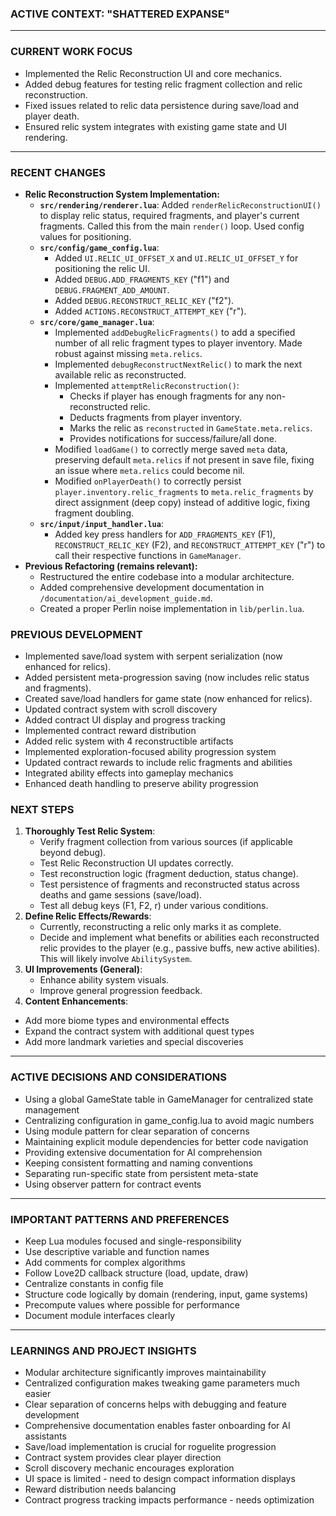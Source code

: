 ### **ACTIVE CONTEXT: "SHATTERED EXPANSE"**

---

### **CURRENT WORK FOCUS**
- Implemented the Relic Reconstruction UI and core mechanics.
- Added debug features for testing relic fragment collection and relic reconstruction.
- Fixed issues related to relic data persistence during save/load and player death.
- Ensured relic system integrates with existing game state and UI rendering.

---

### **RECENT CHANGES**
- **Relic Reconstruction System Implementation:**
    - **`src/rendering/renderer.lua`**: Added `renderRelicReconstructionUI()` to display relic status, required fragments, and player's current fragments. Called this from the main `render()` loop. Used config values for positioning.
    - **`src/config/game_config.lua`**:
        - Added `UI.RELIC_UI_OFFSET_X` and `UI.RELIC_UI_OFFSET_Y` for positioning the relic UI.
        - Added `DEBUG.ADD_FRAGMENTS_KEY` ("f1") and `DEBUG.FRAGMENT_ADD_AMOUNT`.
        - Added `DEBUG.RECONSTRUCT_RELIC_KEY` ("f2").
        - Added `ACTIONS.RECONSTRUCT_ATTEMPT_KEY` ("r").
    - **`src/core/game_manager.lua`**:
        - Implemented `addDebugRelicFragments()` to add a specified number of all relic fragment types to player inventory. Made robust against missing `meta.relics`.
        - Implemented `debugReconstructNextRelic()` to mark the next available relic as reconstructed.
        - Implemented `attemptRelicReconstruction()`:
            - Checks if player has enough fragments for any non-reconstructed relic.
            - Deducts fragments from player inventory.
            - Marks the relic as `reconstructed` in `GameState.meta.relics`.
            - Provides notifications for success/failure/all done.
        - Modified `loadGame()` to correctly merge saved `meta` data, preserving default `meta.relics` if not present in save file, fixing an issue where `meta.relics` could become nil.
        - Modified `onPlayerDeath()` to correctly persist `player.inventory.relic_fragments` to `meta.relic_fragments` by direct assignment (deep copy) instead of additive logic, fixing fragment doubling.
    - **`src/input/input_handler.lua`**:
        - Added key press handlers for `ADD_FRAGMENTS_KEY` (F1), `RECONSTRUCT_RELIC_KEY` (F2), and `RECONSTRUCT_ATTEMPT_KEY` ("r") to call their respective functions in `GameManager`.
- **Previous Refactoring (remains relevant):**
    - Restructured the entire codebase into a modular architecture.
    - Added comprehensive development documentation in `/documentation/ai_development_guide.md`.
    - Created a proper Perlin noise implementation in `lib/perlin.lua`.

### **PREVIOUS DEVELOPMENT**
- Implemented save/load system with serpent serialization (now enhanced for relics).
- Added persistent meta-progression saving (now includes relic status and fragments).
- Created save/load handlers for game state (now enhanced for relics).
- Updated contract system with scroll discovery
- Added contract UI display and progress tracking
- Implemented contract reward distribution
- Added relic system with 4 reconstructible artifacts
- Implemented exploration-focused ability progression system
- Updated contract rewards to include relic fragments and abilities
- Integrated ability effects into gameplay mechanics
- Enhanced death handling to preserve ability progression

### **NEXT STEPS**
1.  **Thoroughly Test Relic System**:
    *   Verify fragment collection from various sources (if applicable beyond debug).
    *   Test Relic Reconstruction UI updates correctly.
    *   Test reconstruction logic (fragment deduction, status change).
    *   Test persistence of fragments and reconstructed status across deaths and game sessions (save/load).
    *   Test all debug keys (F1, F2, r) under various conditions.
2.  **Define Relic Effects/Rewards**:
    *   Currently, reconstructing a relic only marks it as complete.
    *   Decide and implement what benefits or abilities each reconstructed relic provides to the player (e.g., passive buffs, new active abilities). This will likely involve `AbilitySystem`.
3.  **UI Improvements (General)**:
    *   Enhance ability system visuals.
    *   Improve general progression feedback.
4.  **Content Enhancements**:
   - Add more biome types and environmental effects
   - Expand the contract system with additional quest types
   - Add more landmark varieties and special discoveries

---

### **ACTIVE DECISIONS AND CONSIDERATIONS**
- Using a global GameState table in GameManager for centralized state management
- Centralizing configuration in game_config.lua to avoid magic numbers
- Using module pattern for clear separation of concerns
- Maintaining explicit module dependencies for better code navigation
- Providing extensive documentation for AI comprehension
- Keeping consistent formatting and naming conventions
- Separating run-specific state from persistent meta-state
- Using observer pattern for contract events

---

### **IMPORTANT PATTERNS AND PREFERENCES**
- Keep Lua modules focused and single-responsibility
- Use descriptive variable and function names
- Add comments for complex algorithms
- Follow Love2D callback structure (load, update, draw)
- Centralize constants in config file
- Structure code logically by domain (rendering, input, game systems)
- Precompute values where possible for performance
- Document module interfaces clearly

---

### **LEARNINGS AND PROJECT INSIGHTS**
- Modular architecture significantly improves maintainability
- Centralized configuration makes tweaking game parameters much easier
- Clear separation of concerns helps with debugging and feature development
- Comprehensive documentation enables faster onboarding for AI assistants
- Save/load implementation is crucial for roguelite progression
- Contract system provides clear player direction
- Scroll discovery mechanic encourages exploration
- UI space is limited - need to design compact information displays
- Reward distribution needs balancing
- Contract progress tracking impacts performance - needs optimization
